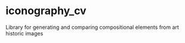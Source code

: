 # iconography_cv
Library for generating and comparing compositional elements from art historic images
